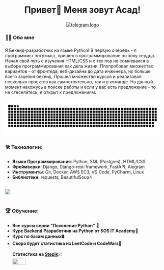 <br clear="both">


###

<h1 align="center">Привет👋 Меня зовут Асад!</h1>

###

<div align="center">
  <a href="https://t.me/asadhimself" target="_blank">
    <img src="https://img.shields.io/static/v1?message=Telegram&logo=telegram&label=&color=2CA5E0&logoColor=white&labelColor=&style=for-the-badge" height="25" alt="telegram logo"  />
  </a>
</div>

###

<h3 align="left">👩‍💻  Обо мне</h3>

###

<p align="left">Я Бекенд-разработчик на языке Python! В первую очередь - я программист энтузиаст, пришел в программирование по зову сердца. Начал свой путь с изучения HTML/CSS и с тех пор
не сомневался в выборе программирования как дела жизни. Ппопробовал множество вариантов - от фронтеда, веб-дизайна до дата инженера, но больше всего зацепил бекенд. Прошел множество курсов 
и реализовал несколько проектов как самостоятельно, так и в команде. На данный момент нахожусь в поиске работы и если у вас есть предложение - то не стесняйтесь, я открыт к предложениям.</p>

###

<p align="center">
<img src="https://github.com/Asadhimself/Asadhimself/blob/output/github-contribution-grid-snake-dark.svg" />

</p>

###

<h3 align="left">🛠 Технологии:</h3>

###

<div align="left">
  <ul>
  <li><b>Языки Программирования</b>: Python, SQL (Postgres), HTML/CSS <br></li>
  <li><b>Фреймворки</b>: Django, Django-rest-framework, FastAPI, Aiogram <br></li>
  <li><b>Инструменты</b>: Git, Docker, AWS EC3, VS Code, PyCharm, Linux <br></li>
  <li><b>Библиотеки</b>: requests, BeautifulSoup4 <br></li>
  </ul>
  <br>
  <img src="https://skillicons.dev/icons?i=python,postgresql,fastapi,django,git,docker,aws,html,css,vscode,linux" /><br>
</div>
<br>


###

<h3 align="left">🏆 Обучение:</h3>

###

<ul>
  
  <li><b>Все курсы серии "Поколение Python"</b> 🐍</li>
  <li><b>Курс Backend Разработчик на Python от SOS IT Academy</b>📖</li>
  <li><b>Курс по базам данных</b>🛢️</li>
  <li><b>Скоро будет статистика из LeetCode и CodeWars</b>🎯</li>
<br>
<b>Статистика на <a href="https://stepik.org">Stepik</a></b>📈<br>
<img src="https://github.com/Asadhimself/Asadhimself/assets/108661259/7377c8a6-523a-44c3-b6f7-ea6a3161f5c1" style="width: 30%; height: 30%"/>
</ul>
